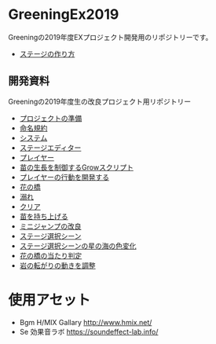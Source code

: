 # GreeningEx2019
Greeningの2019年度EXプロジェクト開発用のリポジトリーです。

- [ステージの作り方](Documents/HowToEditStage.md)

## 開発資料
 Greeningの2019年度生の改良プロジェクト用リポジトリー

- [プロジェクトの準備](Documents/Setup.md)
- [命名規約](Documents/Naming.md)
- [システム](Documents/System.md)
- [ステージエディター](Documents/StageEditor.md)
- [プレイヤー](Documents/Player.md)
- [苗の生長を制御するGrowスクリプト](Documents/GrowPlant.md)
- [プレイヤーの行動を開発する](Documents/PlayerAction.md)
- [花の橋](Documents/FlowerBridge.md)
- [溺れ](Documents/Obore.md)
- [クリア](Documents/Clear.md)
- [苗を持ち上げる](Documents/NaeLift.md)
- [ミニジャンプの改良](Documents/MiniJump2.md)
- [ステージ選択シーン](Documents/StageSelect.md)
- [ステージ選択シーンの星の海の色変化](Documents/StarSea.md)
- [花の橋の当たり判定](Documents/FlowerBridgeHit.md)
- [岩の転がりの動きを調整](Documents/PushRock.html)

# 使用アセット
- Bgm H/MIX Gallary http://www.hmix.net/
- Se 効果音ラボ https://soundeffect-lab.info/
